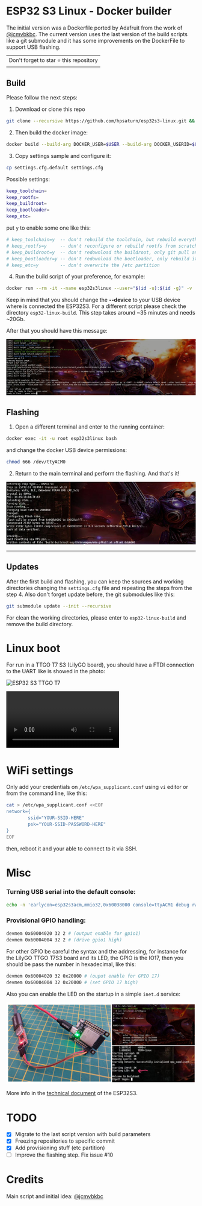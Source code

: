 
# ESP32 S3 Linux - Docker builder

The initial version was a Dockerfile ported by Adafruit from the work of [@jcmvbkbc](https://gist.github.com/jcmvbkbc/316e6da728021c8ff670a24e674a35e6). The current version uses the last version of the build scripts like a git submodule and it has some improvements on the DockerFile to support USB flashing.

<table>
	<tr>
		<td>
			Don't forget to star ⭐ this repository
		</td>
	</tr>
</table>

## Build

Please follow the next steps:

1. Download or clone this repo

```bash
git clone --recursive https://github.com/hpsaturn/esp32s3-linux.git && cd esp32s3-linux
```

2. Then build the docker image:

```bash
docker build --build-arg DOCKER_USER=$USER --build-arg DOCKER_USERID=$UID -t esp32linuxbase .
```

3. Copy settings sample and configure it:

```bash
cp settings.cfg.default settings.cfg
```

Possible settings:

```bash
keep_toolchain=
keep_rootfs=
keep_buildroot=
keep_bootloader=
keep_etc=
``` 

put `y` to enable some one like this:

```bash
# keep_toolchain=y	-- don't rebuild the toolchain, but rebuild everything else
# keep_rootfs=y		-- don't reconfigure or rebuild rootfs from scratch. Would still apply overlay changes
# keep_buildroot=y	-- don't redownload the buildroot, only git pull any updates into it
# keep_bootloader=y	-- don't redownload the bootloader, only rebuild it
# keep_etc=y		-- don't overwrite the /etc partition
``` 

4. Run the build script of your preference, for example:

```bash
docker run --rm -it --name esp32s3linux --user="$(id -u):$(id -g)" -v ./esp32-linux-build:/app --env-file settings.cfg --device-cgroup-rule='c 166:* rmw' --device=/dev/ttyACM0 esp32linuxbase ./rebuild-esp32s3-linux-wifi.sh
```

Keep in mind that you should change the **--device** to your USB device where is connected the ESP32S3. For a different script please check the directory `esp32-linux-build`. This step takes around ~35 minutes and needs ~20Gb.

After that you should have this message:

![ESP32S3 Linux finish build](screenshots/docker_build_before_flash.jpg)

## Flashing

1. Open a different terminal and enter to the running container:

```bash
docker exec -it -u root esp32s3linux bash
```

and change the docker USB device permissions:

```bash
chmod 666 /dev/ttyACM0 
```

2. Return to the main terminal and perform the flashing. And that's it!

![ESP32S3 Linux final flashing](screenshots/docker_flashing.jpg)

---

## Updates

After the first build and flashing, you can keep the sources and working directories changing the `settings.cfg` file and repeating the steps from the step 4. Also don't forget update before, the git submodules like this:

```bash
git submodule update --init --recursive
```

For clean the working directories, please enter to `esp32-linux-build` and remove the build directory.

# Linux boot

For run in a TTGO T7 S3 (LilyGO board), you should have a FTDI connection to the UART like is showed in the photo:

![ESP32 S3 TTGO T7](https://user-images.githubusercontent.com/423856/249864617-08cf71ac-8773-4c3b-b5a3-d8912b5b9c05.jpg)  

<video src="https://user-images.githubusercontent.com/423856/249861308-74ca4fc8-d0ab-4cc3-9166-cf66c65c70d8.mp4" controls="controls" style="max-width: 730px;">
</video>

# WiFi settings

Only add your credentials on `/etc/wpa_supplicant.conf` using `vi` editor or from the command line, like this:

```bash
cat > /etc/wpa_supplicant.conf <<EOF
network={
        ssid="YOUR-SSID-HERE"
        psk="YOUR-SSID-PASSWORD-HERE"
}
EOF
```

then, reboot it and your able to connect to it via SSH.

# Misc

### Turning USB serial into the default console:

```bash
echo -n 'earlycon=esp32s3acm,mmio32,0x60038000 console=ttyACM1 debug rw root=mtd:rootfs no_hash_pointers' > /etc/cmdline
```

### Provisional GPIO handling:

```bash
devmem 0x60004020 32 2 # (output enable for gpio1)
devmem 0x60004004 32 2 # (drive gpio1 high)
```

For other GPIO be careful the syntax and the addressing, for instance for the LilyGO TTGO T7S3 board and its LED, the GPIO is the IO17, then you should be pass the number in hexadecimal, like this:

```bash
devmem 0x60004020 32 0x20000 # (ouput enable for GPIO 17)
devmem 0x60004004 32 0x20000 # (set GPIO 17 high)
```

Also you can enable the LED on the startup in a simple `inet.d` service:

![GPIO working via devmem](screenshots/gpio_via_devmem.jpg)

More info in the [technical document](https://www.espressif.com/sites/default/files/documentation/esp32-s3_technical_reference_manual_en.pdf) of the ESP32S3.

# TODO

- [x] Migrate to the last script version with build parameters
- [x] Freezing repositories to specific commit
- [x] Add provisioning stuff (etc partition)
- [ ] Improve the flashing step. Fix issue #10

# Credits

Main script and initial idea: [@jcmvbkbc](https://gist.github.com/jcmvbkbc/316e6da728021c8ff670a24e674a35e6)
